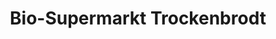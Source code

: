 ---
title: "Bio-Supermarkt Trockenbrodt"
url: /neumuenster/bio-supermarkt-trockenbrodt/
shop: Supermarkt
---